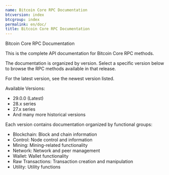 ```yaml
---
name: Bitcoin Core RPC Documentation
btcversion: index
btcgroup: index
permalink: en/doc/
title: Bitcoin Core RPC Documentation
---
```


Bitcoin Core RPC Documentation

This is the complete API documentation for Bitcoin Core RPC methods.

The documentation is organized by version. Select a specific version below to browse the RPC methods available in that release.

For the latest version, see the newest version listed.

Available Versions:
- 29.0.0 (Latest)
- 28.x series
- 27.x series
- And many more historical versions

Each version contains documentation organized by functional groups:
- Blockchain: Block and chain information
- Control: Node control and information
- Mining: Mining-related functionality
- Network: Network and peer management  
- Wallet: Wallet functionality
- Raw Transactions: Transaction creation and manipulation
- Utility: Utility functions

